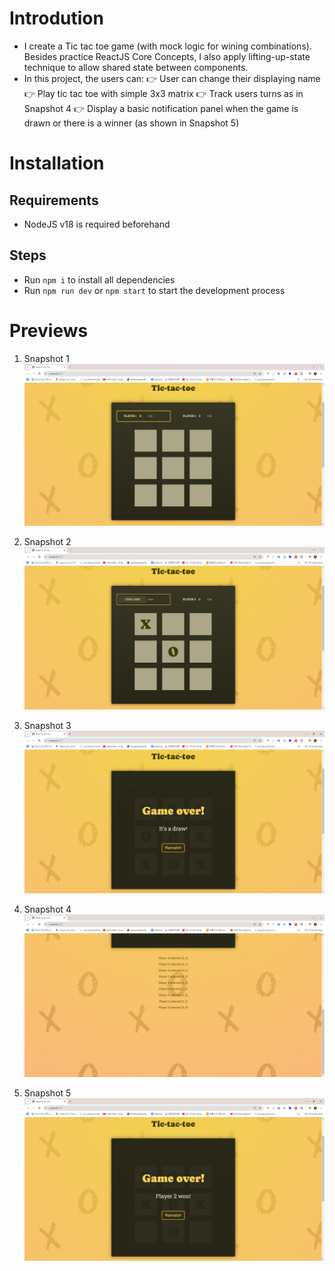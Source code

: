 # Introdution

- I create a Tic tac toe game (with mock logic for wining combinations). Besides practice ReactJS Core Concepts, I also apply lifting-up-state technique to allow shared state between components.
- In this project, the users can:
  👉 User can change their displaying name
  👉 Play tic tac toe with simple 3x3 matrix
  👉 Track users turns as in Snapshot 4
  👉 Display a basic notification panel when the game is drawn or there is a winner (as shown in Snapshot 5)

# Installation

## Requirements

- NodeJS v18 is required beforehand

## Steps

- Run <code>npm i</code> to install all dependencies
- Run <code>npm run dev</code> or <code>npm start</code> to start the development process

# Previews

1.  Snapshot 1
    <img src='./previews/pv1.png' alt='Snapshot 1'>

2.  Snapshot 2
    <img src='./previews/pv2.png' alt='Snapshot 2'>

3.  Snapshot 3
    <img src='./previews/pv3.png' alt='Snapshot 3'>

4.  Snapshot 4
    <img src='./previews/pv4.png' alt='Snapshot 4'>

5.  Snapshot 5
    <img src='./previews/pv5.png' alt='Snapshot 5'>
